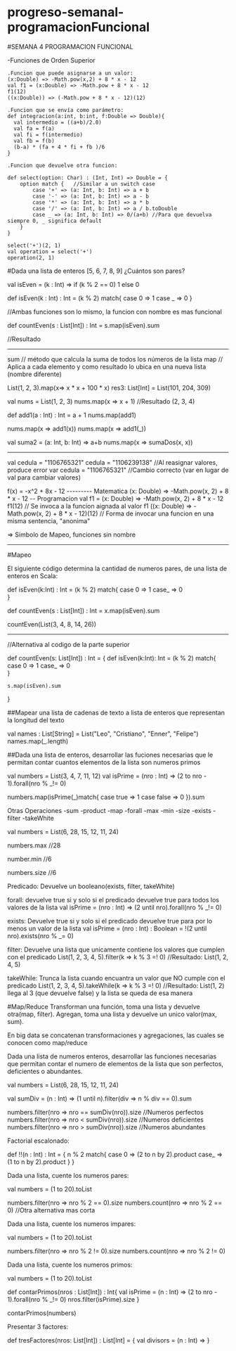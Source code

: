# progreso-semanal-programacionFuncional

#SEMANA 4 PROGRAMACION FUNCIONAL

-Funciones de Orden Superior

    .Funcion que puede asignarse a un valor:
    (x:Double) => -Math.pow(x,2) + 8 * x - 12
    val f1 = (x:Double) => -Math.pow + 8 * x - 12
    f1(12)
    ((x:Double)) => (-Math.pow + 8 * x - 12)(12)
    
    .Funcion que se envía como parámetro:
    def integracion(a:int, b:int, f:Double => Double){
      val intermedio = ((a+b)/2.0)
      val fa = f(a)
      val fi = f(intermedio)
      val fb = f(b)
      (b-a) * (fa + 4 * fi + fb )/6 
    }
   
    .Funcion que devuelve otra funcion:

	def select(option: Char) : (Int, Int) => Double = {
		option match {   //Similar a un switch case
			case '+' => (a: Int, b: Int) => a + b
			case '-' => (a: Int, b: Int) => a - b
			case '*' => (a: Int, b: Int) => a * b
			case '/' => (a: Int, b: Int) => a / b.toDouble
			case _ => (a: Int, b: Int) => 0/(a+b) //Para que devuelva siempre 0, _ significa default
		}
	}

	select('+')(2, 1)
	val operation = select('+')
	operation(2, 1)


#Dada una lista de enteros [5, 6, 7, 8, 9] ¿Cuántos son pares?

val isEven = (k : Int) => if (k % 2 == 0) 1 else 0

def isEven(k : Int) : Int = (k % 2) match{
	case 0 => 1
	case _ => 0
}

//Ambas funciones son lo mismo, la funcion con nombre es mas funcional

def countEven(s : List[Int]) : Int = s.map(isEven).sum

//Resultado

-------------------------------------------------------------------------------------------------------

sum // método que calcula la suma de todos los números de la lista
map // Aplica a cada elemento y como resultado lo ubica en una nueva lista (nombre diferente)

List(1, 2, 3).map(x=> x * x + 100 * x)
res3: List[Int] = List(101, 204, 309)

val nums = List(1, 2, 3)
nums.map(x => x + 1) //Resultado (2, 3, 4)

def add1(a : Int) : Int = a + 1
nums.map(add1)

nums.map(x => add1(x))
nums.map(x => add1(_))

val suma2 = (a: Int, b: Int) => a+b
nums.map(x => sumaDos(x, x))

----------------------------------------------------------------------------------------------------------

val cedula = "1106765321"
cedula = "1106239138" //Al reasignar valores, produce error
var cedula = "1106765321" //Cambio correcto (var en lugar de val para cambiar valores)

f(x) = -x^2 + 8x - 12                        --------- Matematica
(x: Double) => -Math.pow(x, 2) + 8 * x - 12          -- Programacion
val f1 = (x: Double) => -Math.pow(x, 2) + 8 * x - 12 
f1(12) 							// Se invoca a la funcion aignada al valor f1
((x: Double) => -Math.pow(x, 2) + 8 * x - 12)(12)  	// Forma de invocar una funcion en una misma sentencia, "anonima" 

=> Simbolo de Mapeo, funciones sin nombre

------------------------------------------------------------------------------------------------------------

#Mapeo

El siguiente código determina la cantidad de numeros pares, de una lista de enteros en Scala:


def isEven(k:Int) : Int = (k % 2) match{
	case 0 => 1
	case_ => 0	
}

def countEven(s : List[Int]) : Int = x.map(isEven).sum

countEven(List(3, 4, 8, 14, 26))

-----------------------------------------------------------

//Alternativa al codigo de la parte superior

def countEven(s: List[Int]) : Int = {
	def isEven(k:Int): Int = (k % 2) match{
		case 0 => 1
		case_ => 0	
	}

	s.map(isEven).sum
}

##Mapear una lista de cadenas de texto a lista de enteros que representan la longitud del texto

val names : List[String] = List("Leo", "Cristiano", "Enner", "Felipe")
names.map(_.length)

##Dada una lista de enteros, desarrollar las fuciones necesarias que le permitan contar cuantos
elementos de la lista son numeros primos

val numbers = List(3, 4, 7, 11, 12)
val isPrime = (nro : Int) => (2 to nro - 1).forall(nro % _!= 0)

numbers.map(isPrime(_)match{
	case true => 1
	case false => 0
}).sum

Otras Operaciones
	-sum
	-product
	-map
	-forall
	-max
	-min
	-size
	-exists
	-filter
	-takeWhite

val numbers = List(6, 28, 15, 12, 11, 24)

numbers.max //28

number.min //6

numbers.size //6

Predicado: Devuelve un booleano(exists, filter, takeWhite)

forall: devuelve true si y solo si el predicado devuelve true para todos los valores de la lista
	val isPrime = (nro : Int) => (2 until nro).forall(nro % _!= 0)

exists: Devuelve true si y solo si el predicado devuelve true para por lo menos un valor de la lista
	val isPrime = (nro : Int) : Boolean = !(2 until nro).exists(nro % _= 0)	

filter: Devuelve una lista que unicamente contiene los valores que cumplen con el predicado
	List(1, 2, 3, 4, 5).filter(k => k % 3 =! 0) //Resultado: List(1, 2, 4, 5)

takeWhile: Trunca la lista cuando encuantra un valor que NO cumple con el predicado
	List(1, 2, 3, 4, 5).takeWhile(k => k % 3 =! 0) //Resultado: List(1, 2) llega al 3 (que devuelve false) y la lista se queda de esa manera


#Map/Reduce
Transforman una función, toma una lista y devuelve otra(map, filter).
Agregan, toma una lista y devuelve un unico valor(max, sum).

En big data se concatenan transformaciones y agregaciones, las cuales se conocen como map/reduce

Dada una lista de numeros enteros, desarrollar las funciones necesarias que permitan contar el numero de elementos de la lista que son
perfectos, deficientes o abundantes.


val numbers = List(6, 28, 15, 12, 11, 24)

val sumDiv = (n : Int) => (1 until n).filter(div => n % div == 0).sum

numbers.filter(nro => nro == sumDiv(nro)).size //Numeros perfectos
numbers.filter(nro => nro < sumDiv(nro)).size //Numeros deficientes 
numbers.filter(nro => nro > sumDiv(nro)).size //Numeros abundantes

Factorial escalonado:

def !!(n : Int) : Int = {
	n % 2 match{
		case 0 => (2 to n by 2).product 
		case_ => (1 to n by 2).product 
	}
} 


Dada una lista, cuente los numeros pares:

val numbers = (1 to 20).toList

numbers.filter(nro => nro % 2 == 0).size
numbers.count(nro => nro % 2 == 0) //Otra alternativa mas corta



Dada una lista, cuente los numeros impares:

val numbers = (1 to 20).toList

numbers.filter(nro => nro % 2 != 0).size
numbers.count(nro => nro % 2 != 0)



Dada una lista, cuente los numeros primos:

val numbers = (1 to 20).toList

def contarPrimos(nros : List[Int]) : Int{
	val isPrime = (n : Int) => (2 to nro - 1).forall(nro % _!= 0)
	nros.filter(isPrime).size
}

contarPrimos(numbers)



Presentar 3 factores:

def tresFactores(nros: List[Int]) : List[Int] = {
	val divisors = (n : Int) =>
}
